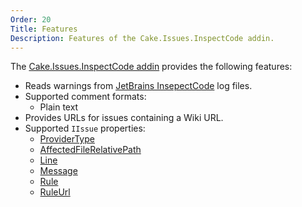 ```yaml
---
Order: 20
Title: Features
Description: Features of the Cake.Issues.InspectCode addin.
---
```

The [Cake.Issues.InspectCode addin] provides the following features:

* Reads warnings from [JetBrains InsepectCode] log files.
* Supported comment formats:
  * Plain text
* Provides URLs for issues containing a Wiki URL.
* Supported `IIssue` properties:
  * [ProviderType]
  * [AffectedFileRelativePath]
  * [Line]
  * [Message]
  * [Rule]
  * [RuleUrl]

[JetBrains InsepectCode]: https://www.jetbrains.com/help/resharper/2017.1/InspectCode.html
[Cake.Issues.InspectCode addin]: https://www.nuget.org/packages/Cake.Issues.InspectCode
[ProviderType]: ../../api/Cake.Issues/IIssue/D5A24C72
[AffectedFileRelativePath]: ../../api/Cake.Issues/IIssue/BF0CD6F1
[Line]: ../../api/Cake.Issues/IIssue/F2A42E89
[Message]: ../../api/Cake.Issues/IIssue/18537A3D
[Rule]: ../../api/Cake.Issues/IIssue/C8BCE21E
[RuleUrl]: ../../api/Cake.Issues/IIssue/48A6F355